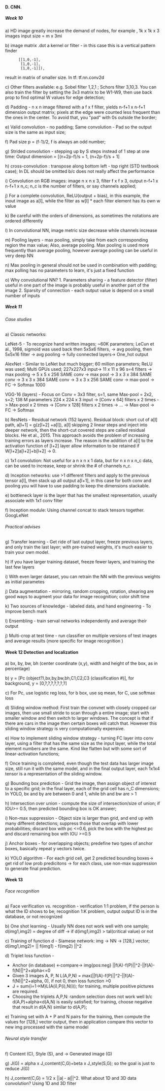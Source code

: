 #### D. CNN. 
##### Week 10
a) HD image greatly increase the demand of nodes, for example , 1k x 1k x 3 images input size = m x 3mi
     
b) image matrix .dot a kernel or filter - in this case this is a vertical pattern finder

          [[1,0,-1],
           [1,0,-1],
           [1,0,-1]]),
 result in matrix of smaller size. In tf: 
tf.nn.conv2d

c) Other filters available: e.g. Sobel filter 1,2,1 ; Schors filter 3,10,3. You can also train the filter by setting the 3x3 matrix to be W1-W9, then use back prop to find optimal W values for edge detection;
     
d) Padding - n x n image filtered with a f x f filter, yields n-f+1 x n-f+1 dimension output matrix; pixels at the edge were counted less frequent than the ones in the center. To avoid that, you "pad" with 0s outside the border; 

e) Valid convolution - no padding; Same convolution - Pad so the output size is the same as input size;

f) Pad size p = (f-1)/2, f is always an odd number; 

g) Strided convolution - stepping up by S steps instead of 1 step at one time: Output dimension = [(n+2p-f)/s + 1, (n+2p-f)/s + 1]

h) cross-convolution : transpose along bottom left - top right (STD textbook case); In DL should be omitted b/c does not really affect the performance 

i) Convolution on RGB images: image n x n x 3, filter f x f x 3, output n-f+1 x n-f+1 x n_c; n_c is the number of filters, or say channels applied;

j) For a complete convolution, ReLU(output + bias), in this example, the inout image as a[l], while the filter as w[l] * each filter element has its own w value

k) Be careful with the orders of dimensions, as sometimes the notations are ordered differently 

l) In convolutional NN, image metric size decrease while channels increase

m) Pooling layers - max pooling, simply take from each corresponding region the max value; Also, average pooling. Max pooling is used more frequently than average pooling, however average pooling can be useful in very deep NN

n) Max pooling in general should not be used in combination with padding; max polling has no parameters to learn, it's just a fixed function

o) Why convolutional NN? 1. Parameters sharing - a feature detector (filter) useful in one part of the image is probably useful in another part of the image 2. Sparsity of connection - each output value is depend on a small number of inputs

##### Week 11
######  Case studies
a) Classic networks: 

LeNet-5 - To recognize hand written images; ~60K parameters; LeCun et al., 1998, sigmoid was used back then
                      5x5x6 filters, -> avg pooling, then 5x5x16 filter -> avg pooling -> fully connected layers-> One_hot output

AlexNet - Similar to LeNet but much bigger; 60 million parameters; ReLU was used; Multi GPUs used; 227x227x3 input-> 11 x 11 x 96 s=4 filters -> max pooling -> 5 x 5 x 256 SAME conv -> max pool -> 3 x 3  x 384 SAME
conv -> 3 x 3 x 384 SAME conv -> 3 x 3 x 256 SAME conv -> max-pool -> FC -> Softmax 1000


VGG-16 (layers) - Focus on Conv = 3x3 filter, s=1, same Max-pool = 2x2, s=2; 138 M parameters
                        224 x 224 x 3 input -> [Conv x 64] filters x 2 times -> Max-pool x 2 times ->  [Conv x 128] filters x 2 times -> ... -> Max-pool -> FC -> Softmax


b) ResNets - Residual network (152 layers).   Residual block: short cut of a[l] path, a[l+1] = g(z[l+2] +a[l]), a[l] skipping 2 linear steps and inject into deeper network, then the short-cut covered steps are called residual blocks. He et al., 2015. This approach avoids the problem of increasing training errors as layers increase. The reason is the addition of a[l] to the activation function of [l+2] layer allow information to be retained if W[l+2]a[l+2]+b[l+2] -> 0.
    

c) 1x1 convolution:  Not useful for a n x n x 1 data, but for n x n x n_c data, can be used to increase, keep or shrink the # of channels n_c.

d) Inception networks: use >1 different filters and apply to the previous tensor a[l], then stack up all output a[l+1], in this case for both conv and pooling you will have to use padding to keep the dimensions stackable.   

e) bottleneck layer is the layer that has the smallest representation, usually associate with 1x1 conv filter

f) Inception module: Using channel concat to stack tensors together. GoogLeNet

###### Practical advises

g) Transfer learning - Get ride of last output layer, freeze previous layers, and only train the last layer; with pre-trained weights, it's much easier to train your own model.

h) If you have larger training dataset, freeze fewer layers, and training the last few layers

i)  With even larger dataset, you can retrain the NN with the previous weights as initial parametes

j) Data augmentation -  mirroring, random cropping, rotation, shearing are good ways to augment your data for image recognition; color shift time 

k) Two sources of knowledge - labeled data, and hand engineering
     - To improve bench mark

l) Ensembling - train serval networks independently and average their output

j) Multi-crop at test  time - run classifier on multiple versions of test images and average results (more specific for image recognition )
     
#### Week 12 Detection and localization

a) bx, by, bw, bh (center coordinate (x,y), width and height of the box, as in percentage)

b) y = [Pc (object?),bx,by,bw,bh,C1,C2,C3 (classification #)], for background, y = [0,?,?,?,?,?,?,?]

c) For Pc, use logistic reg loss, for b box, use sq mean, for C, use softmax loss

d) Sliding window method: First train the convnet with closely cropped car images, then use small stride to scan through a entire image; start with smaller window and then switch to larger windows. The concept is that if there are cars in the image then certain boxes will catch that. However this sliding window strategy is very computationally expensive.

e) How to implement sliding window strategy -  turning FC layer into conv layer, using a filter that has the same size as the input layer, while the total element numbers are the same. Kind like flatten but with some sort of linear-activation functions;

f) Once training is completed, even though the test data has larger image size, still run it with the same model, and in the final output layer, each 1x1x4 tensor is a representation of the sliding window.

g) Bounding box prediction - Grid the image, then assign object of interest to a specific grid; in the final layer, each of the grid cell has n_C dimensions; In YOLO, bx and by are between 0 and 1, while bh and bw are > 1

h) Intersection over union - compute the size of intersection/size of union; if IOU>= 0.5, then predicted bounding box is OK answer; 

i) Non-max suppression - Object size is larger than grid, and end up with many different detections; suppress those that overlap with lower probabilities; discard box with pc <=0.6, pick the box with the highest pc and discard remaining box with IOU >=0.5

j) Anchor boxes - for overlapping objects; predefine two types of anchor boxes, basically repeat y vectors twice. 

k) YOLO algorithm - For each grid cell, get 2 predicted bounding boxes-> get rid of low prob predicitons -> for each class, use non-max suppression to generate final prediction.   

#### Week 13
###### Face recognition

a) Face verification vs. recognition - verification 1:1 problem, if the person is what the ID shows to be; recognition 1:K problem, output output ID is in the database, or not recognized

b) One shot learning - Usually NN does not work well with one sample; d(img1,img2) = degree of diff -> if d(img1,img2) > tal(critical value) or not 

c) Training of function d - Siamese network: img -> NN -> [128,] vector; d(img1,img2)= || f(img1) - f(img2) ||^2

d) Triplet loss function - 

*  Anchor (in database) <-compare-> img{pos:neg}   ||f(A)-f(P)||^2-||f(A)-f(N)||^2+alpha<=0
*  Given 3 images A, P, N L(A,P,N) = max(||f(A)-f(P)||^2-||f(A)-f(N)||^2+alpha, 0), if not 0, then loss function >0
*  J = sum{i=1->M}L(A(i),P(i),N(i)); for training, multiple positive pictures are required.
*  Choosing the triplets A,P,N: random selection does not work well b/c d(A,P)+alpha<d(A,N) is easily satisfied; for training, choose negative that result in d(A,N) similar to d(A,P);

e) Training set with A + P and N pairs for the training, then compute the values for [128,] vector output, then in application compare this vector to new img processed with the same model

###### Neural style transfer

f) Content (C), Style (S), and -> Generated image (G)

g) J(G) = alpha x J_content(C,G)+beta x J_style(S,G); so the goal is just to reduce J(G) 

h) J_content(C,G) = 1/2 x ||a[l](C) - a[l](G)||^2. What about 1D and 3D data convolution? Using 1D and 3D filter